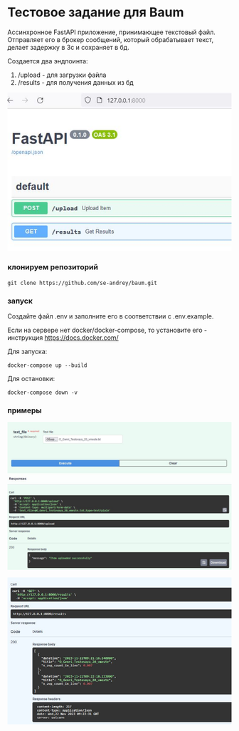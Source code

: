 # Тестовое задание для Baum
Ассинхронное FastAPI приложение, принимающее текстовый файл. Отправляет его в брокер сообщений, который обрабатывает 
текст, делает задержку в 3с и сохраняет в бд.

Создается два эндпоинта:
1) /upload - для загрузки файла
2) /results - для получения данных из бд

 
![1 request](./images/1.jpg)
### клонируем репозиторий 


    git clone https://github.com/se-andrey/baum.git


### запуск

Создайте файл .env и заполните его в соответствии с .env.example.

Если на сервере нет docker/docker-compose, то установите его - инструкция https://docs.docker.com/

Для запуска:

    docker-compose up --build 

Для остановки:

    docker-compose down -v


### примеры


![2 request](./images/2.jpg)

![3 request](./images/3.jpg)